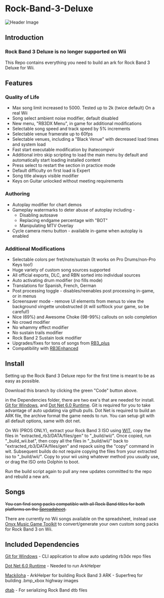 # Rock-Band-3-Deluxe

![Header Image](dependencies/header.png)

## Introduction

### Rock Band 3 Deluxe is no longer supported on Wii ###

This Repo contains everything you need to build an ark for Rock Band 3 Deluxe for Wii.

## Features

### Quality of Life
* Max song limit increased to 5000. Tested up to 2k (twice default) On a real Wii
* Song select ambient noise modifier, default disabled
* New menu, "RB3DX Menu", in game for additional modifications
* Selectable song speed and track speed by 5% increments
* Selectable venue framerate up to 60fps
* Selectable venues, including a "Black Venue" with decreased load times and system load
* Fast start executable modification by ihatecompvir
* Additional intro skip scripting to load the main menu by default and automatically start loading installed content
* Press select to restart the section in practice mode
* Default difficulty on first load is Expert
* Song title always visible modifier
* Keys on Guitar unlocked without meeting requirements


### Authoring
* Autoplay modifier for chart demos
* Gameplay watermarks to deter abuse of autoplay including -
    * Disabling autosave
    * Replacing endgame percentage with "BOT"
    * Manipulating MTV Overlay
* Cycle camera menu button - available in-game when autoplay is enabled

### Additional Modifications
* Selectable colors per fret/note/sustain (It works on Pro Drums/non-Pro Keys too!)
* Huge variety of custom song sources supported
* All official exports, DLC, and RBN sorted into individual sources
* Auto activating drum modifier (no fills mode)
* Translations for Spanish, French, German
* Post processing toggle - disables/reenables post processing in-game, or in menus
* Screensaver mode - remove UI elements from menus to view the background vingette unobstructed (it will softlock your game, so be careful!)
* Nice (69%) and Awesome Choke (98-99%) callouts on solo completion
* No crowd modifier
* No whammy effect modifier
* No sustain trails modifier
* Rock Band 2 Sustain look modifier
* Upgrades/fixes for tons of songs from [RB3_plus](https://github.com/rjkiv/rb3_plus)
* Compatibility with [RB3Enhanced](https://github.com/RBEnhanced/RB3Enhanced)

## Install

Setting up the Rock Band 3 Deluxe repo for the first time is meant to be as easy as possible.

Download this branch by clicking the green "Code" button above.

in the Dependencies folder, there are two exe's that are needed for install. [Git for Windows](https://gitforwindows.org/), and [Dot Net 6.0 Runtime](https://dotnet.microsoft.com/en-us/download/dotnet/6.0/runtime).
Git is required for you to take advantage of auto updating via github pulls. Dot Net is required to build an ARK file, the archive format the game needs to run.
You can setup git with all default options, same with dot net.

On Wii (PROS ONLY), extract your Rock Band 3 ISO using [WIT](https://wit.wiimm.de/download.html), copy the files in "extracted_rb3/DATA/files/gen" to "_build/wii/".
Once copied, run "_build_wii.bat", then copy all the files in "_build/wii/" back to "extracted_rb3/DATA/files/gen" and repack using the "copy" command in wit.
Subsequent builds do not require copying the files from your extracted iso to "_build/wii/".
Copy to your wii using whatever method you usually use, or drag the ISO onto Dolphin to boot.

Run the build script again to pull any new updates committed to the repo and rebuild a new ark.

## Songs

~~You can find song packs compatible with all Rock Band titles for both platforms on the [Spreadsheet](https://docs.google.com/spreadsheets/d/1-3lo2ASxM-3yVr_JH14F7-Lc1v2_FcS5Rv_yDCANEmk/edit#gid=0).~~

There are currently no Wii songs available on the spreadsheet, instead use [Onyx Music Game Toolkit](https://github.com/mtolly/onyxite-customs) to convert/generate your own custom song packs for Rock Band 3 on Wii.

## Included Dependencies

[Git for Windows](https://gitforwindows.org/) - CLI application to allow auto updating rb3dx repo files

[Dot Net 6.0 Runtime](https://dotnet.microsoft.com/en-us/download/dotnet/6.0/runtime) - Needed to run ArkHelper

[Mackiloha](https://github.com/PikminGuts92/Mackiloha) - ArkHelper for building Rock Band 3 ARK - Superfreq for building .bmp_xbox highway images

[dtab](https://github.com/mtolly/dtab) - For serializing Rock Band dtb files
